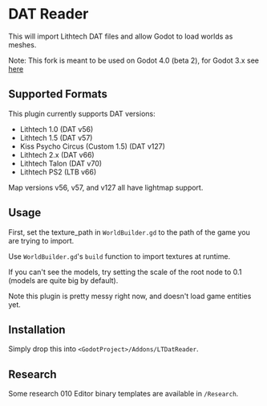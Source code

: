 # DAT Reader

This will import Lithtech DAT files and allow Godot to load worlds as meshes.

Note: This fork is meant to be used on Godot 4.0 (beta 2), for Godot 3.x see [here](https://github.com/haekb/godot-dat-reader "here.") 

## Supported Formats

This plugin currently supports DAT versions:
-  Lithtech 1.0                     (DAT v56)
-  Lithtech 1.5                     (DAT v57)
-  Kiss Psycho Circus (Custom 1.5)  (DAT v127)
-  Lithtech 2.x                     (DAT v66)
-  Lithtech Talon                   (DAT v70)
-  Lithtech PS2                     (LTB v66)

Map versions v56, v57, and v127 all have lightmap support.

## Usage
First, set the texture_path in `WorldBuilder.gd` to the path of the game you are trying to import.

Use `WorldBuilder.gd`'s `build` function to import textures at runtime.

If you can't see the models, try setting the scale of the root node to 0.1 (models are quite big by default).

Note this plugin is pretty messy right now, and doesn't load game entities yet.

## Installation

Simply drop this into `<GodotProject>/Addons/LTDatReader`.

## Research

Some research 010 Editor binary templates are available in `/Research`.